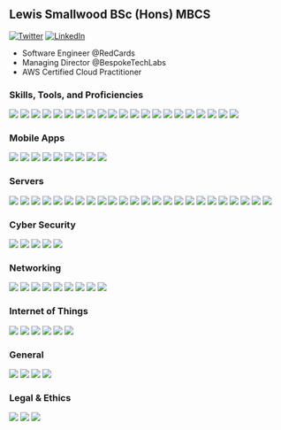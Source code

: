 ## Lewis Smallwood BSc (Hons) MBCS
<p align="left">    
    <a href="https://twitter.com/LewisSmallwood"><img src="https://img.shields.io/badge/Twitter--_.svg?style=social&logo=twitter" alt="Twitter"></a>
    <a href="https://www.linkedin.com/in/lewissmallwood/"><img src="https://img.shields.io/badge/LinkedIn--_.svg?style=social&logo=linkedin" alt="LinkedIn"></a></p>

* Software Engineer @RedCards
* Managing Director @BespokeTechLabs
* AWS Certified Cloud Practitioner

### Skills, Tools, and Proficiencies

![](https://img.shields.io/static/v1?label=&message=C%23&color=brightgreen)
![](https://img.shields.io/badge/ASP.NET%20Core-brightgreen)
![](https://img.shields.io/badge/Node.js-brightgreen)
![](https://img.shields.io/badge/Laravel%20PHP-brightgreen)
![](https://img.shields.io/badge/Java-brightgreen)
![](https://img.shields.io/badge/Python-brightgreen)
![](https://img.shields.io/badge/JavaScript-brightgreen)
![](https://img.shields.io/badge/HTML-brightgreen)
![](https://img.shields.io/badge/CSS-brightgreen)
![](https://img.shields.io/badge/Swagger-informational)
![](https://img.shields.io/badge/REST_APIs-informational)
![](https://img.shields.io/badge/Web_Applications-informational)
![](https://img.shields.io/badge/Provisioning_Systems-informational)
![](https://img.shields.io/static/v1?label=&message=E-Commerce%20Development&color=informational)
![](https://img.shields.io/badge/Stripe-informational)
![](https://img.shields.io/badge/PayPal-informational)
![](https://img.shields.io/static/v1?label=&message=Real-time%20Streaming%20(HLS)&color=informational)
![](https://img.shields.io/badge/WebSockets-informational)
![](https://img.shields.io/static/v1?label=&message=Real-time%20Dashboards&color=informational)
![](https://img.shields.io/badge/Reporting_Platforms-informational)
![](https://img.shields.io/badge/CRM_Systems-informational)

### Mobile Apps
![](https://img.shields.io/badge/iOS-informational)
![](https://img.shields.io/badge/Android-informational)
![](https://img.shields.io/static/v1?label=&message=Objective-C&color=brightgreen)
![](https://img.shields.io/badge/Xamarin-brightgreen)
![](https://img.shields.io/badge/.NET-brightgreen)
![](https://img.shields.io/static/v1?label=&message=C%23&color=brightgreen)
![](https://img.shields.io/badge/iBeacons_(BLE)-brightgreen)
![](https://img.shields.io/badge/Xcode-informational)
![](https://img.shields.io/badge/Visual_Studio-informational)

### Servers
![](https://img.shields.io/badge/Infrastructure_Design-informational)
![](https://img.shields.io/badge/Configuration-informational)
![](https://img.shields.io/badge/Provisioning-informational)
![](https://img.shields.io/badge/Hosting-informational)
![](https://img.shields.io/badge/Monitoring-informational)
![](https://img.shields.io/badge/Cloud_Servers-informational)
![](https://img.shields.io/badge/Windows-informational)
![](https://img.shields.io/badge/Linux-informational)
![](https://img.shields.io/badge/NGINX-informational)
![](https://img.shields.io/badge/Apache-informational)
![](https://img.shields.io/badge/VMWare-informational)
![](https://img.shields.io/badge/CI/CD-informational)
![](https://img.shields.io/badge/Load_Balancing-informational)
![](https://img.shields.io/badge/AWS-informational)
![](https://img.shields.io/badge/Microsoft_Azure-informational)
![](https://img.shields.io/badge/DigitalOcean-informational)
![](https://img.shields.io/badge/Docker-informational)
![](https://img.shields.io/badge/Microservices-informational)
![](https://img.shields.io/badge/Serverless-informational)
![](https://img.shields.io/badge/Big_Data-informational)
![](https://img.shields.io/badge/MongoDB-informational)
![](https://img.shields.io/badge/MySQL-informational)
![](https://img.shields.io/badge/PostgreSQL-informational)
![](https://img.shields.io/badge/InfluxDB-informational)

### Cyber Security
![](https://img.shields.io/badge/Security_Auditing-informational)
![](https://img.shields.io/badge/Penetration_Testing-informational)
![](https://img.shields.io/badge/Ethical_Hacking-informational)
![](https://img.shields.io/badge/Data_Security-informational)
![](https://img.shields.io/badge/Privacy_by_Design-informational)

### Networking
![](https://img.shields.io/badge/Network_Monitoring-informational)
![](https://img.shields.io/badge/Enterprise_WiFi-informational)
![](https://img.shields.io/badge/Firewalls-informational)
![](https://img.shields.io/badge/Virtual_Private_Networking_(VPNs)-informational)
![](https://img.shields.io/badge/Routing-informational)
![](https://img.shields.io/badge/Switching-informational)
![](https://img.shields.io/badge/Ubiquiti-informational)
![](https://img.shields.io/badge/Mikrotik-informational)
![](https://img.shields.io/badge/Aruba-informational)

### Internet of Things
![](https://img.shields.io/badge/C++-informational)
![](https://img.shields.io/badge/Arduino-informational)
![](https://img.shields.io/badge/Raspberry_Pi-informational)
![](https://img.shields.io/badge/Espressif_(ESP)-informational)
![](https://img.shields.io/badge/PIC-informational)
![](https://img.shields.io/badge/STM-informational)

### General
![](https://img.shields.io/badge/GIS_&_Mapping-informational)
![](https://img.shields.io/badge/API_Integrations-informational)
![](https://img.shields.io/badge/Automation-informational)
![](https://img.shields.io/badge/Web_Scraping-informational)

### Legal & Ethics
![](https://img.shields.io/static/v1?label=&message=PCI-DSS&color=informational)
![](https://img.shields.io/badge/GDPR-informational)
![](https://img.shields.io/badge/BCS_Code_of_Conduct-informational)
